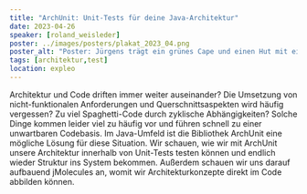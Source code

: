 ```yaml
---
title: "ArchUnit: Unit-Tests für deine Java-Architektur"
date: 2023-04-26
speaker: [roland_weisleder]
poster: ../images/posters/plakat_2023_04.png
poster_alt: "Poster: Jürgens trägt ein grünes Cape und einen Hut mit einer Feder. In den Hängen hat er Pfeil und Bogen parat, am Rücken trägt er einen Köcher mit weiteren Pfeilen."
tags: [architektur,test]
location: expleo
---
```


Architektur und Code driften immer weiter auseinander? Die Umsetzung von nicht-funktionalen Anforderungen und Querschnittsaspekten wird häufig vergessen? Zu viel Spaghetti-Code durch zyklische Abhängigkeiten? Solche Dinge kommen leider viel zu häufig vor und führen schnell zu einer unwartbaren Codebasis.
Im Java-Umfeld ist die Bibliothek ArchUnit eine mögliche Lösung für diese Situation. Wir schauen, wie wir mit ArchUnit unsere Architektur innerhalb von Unit-Tests testen können und endlich wieder Struktur ins System bekommen. Außerdem schauen wir uns darauf aufbauend jMolecules an, womit wir Architekturkonzepte direkt im Code abbilden können.